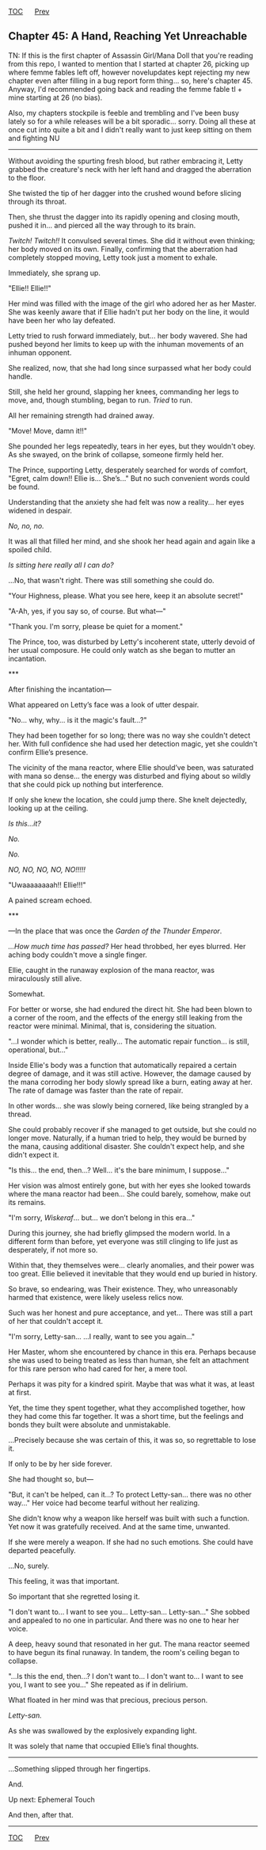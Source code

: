 [TOC](../readme.md)&nbsp;&nbsp;&nbsp;&nbsp;&nbsp;&nbsp;[Prev](index_split_019.md)&nbsp;&nbsp;&nbsp;&nbsp;&nbsp;&nbsp;



## Chapter 45: A Hand, Reaching Yet Unreachable

TN: If this is the first chapter of Assassin Girl/Mana Doll that you're reading from this repo, I wanted to mention that I started at chapter 26, picking up where femme fables left off, however novelupdates kept rejecting my new chapter even after filling in a bug report form thing... so, here's chapter 45. Anyway, I'd recommended going back and reading the femme fable tl + mine starting at 26 (no bias).

Also, my chapters stockpile is feeble and trembling and I've been busy lately so for a while releases will be a bit sporadic... sorry. Doing all these at once cut into quite a bit and I didn't really want to just keep sitting on them and fighting NU

------------------------------------------------------------------------

Without avoiding the spurting fresh blood, but rather embracing it,
Letty grabbed the creature's neck with her left hand and dragged the
aberration to the floor.

She twisted the tip of her dagger into the crushed wound before slicing
through its throat.

Then, she thrust the dagger into its rapidly opening and closing mouth,
pushed it in... and pierced all the way through to its brain.

*Twitch!* *Twitch!!* It convulsed several times. She did it without even
thinking; her body moved on its own. Finally, confirming that the
aberration had completely stopped moving, Letty took just a moment to
exhale.

Immediately, she sprang up.

"Ellie!! Ellie!!"

Her mind was filled with the image of the girl who adored her as her
Master. She was keenly aware that if Ellie hadn't put her body on the
line, it would have been her who lay defeated.

Letty tried to rush forward immediately, but... her body wavered. She
had pushed beyond her limits to keep up with the inhuman movements of an
inhuman opponent.

She realized, now, that she had long since surpassed what her body could
handle.

Still, she held her ground, slapping her knees, commanding her legs to
move, and, though stumbling, began to run. *Tried* to run.

All her remaining strength had drained away.

"Move! Move, damn it!!"

She pounded her legs repeatedly, tears in her eyes, but they wouldn't
obey. As she swayed, on the brink of collapse, someone firmly held her.

The Prince, supporting Letty, desperately searched for words of comfort,
"Egret, calm down!! Ellie is... She’s..." But no such convenient words
could be found.

Understanding that the anxiety she had felt was now a reality... her
eyes widened in despair.

*No, no, no.*

It was all that filled her mind, and she shook her head again and again
like a spoiled child.

*Is sitting here really all I can do?*

...No, that wasn't right. There was still something she could do.

"Your Highness, please. What you see here, keep it an absolute secret!"

"A-Ah, yes, if you say so, of course. But what—"

"Thank you. I'm sorry, please be quiet for a moment."

The Prince, too, was disturbed by Letty's incoherent state, utterly
devoid of her usual composure. He could only watch as she began to
mutter an incantation.

\*\*\*

After finishing the incantation—

What appeared on Letty’s face was a look of utter despair.

"No... why, why... is it the magic's fault...?"

They had been together for so long; there was no way she couldn't detect
her. With full confidence she had used her detection magic, yet she
couldn't confirm Ellie’s presence.

The vicinity of the mana reactor, where Ellie should’ve been, was
saturated with mana so dense... the energy was disturbed and flying
about so wildly that she could pick up nothing but interference.

If only she knew the location, she could jump there. She knelt
dejectedly, looking up at the ceiling.

*Is this…it?*

*No.*

*No.*

*NO, NO, NO, NO, NO!!!!!*

"Uwaaaaaaaah!! Ellie!!!"

A pained scream echoed.

\*\*\*

—In the place that was once the *Garden of the Thunder Emperor*.

*...How much time has passed?* Her head throbbed, her eyes blurred. Her
aching body couldn't move a single finger.

Ellie, caught in the runaway explosion of the mana reactor, was
miraculously still alive.

Somewhat.

For better or worse, she had endured the direct hit. She had been blown
to a corner of the room, and the effects of the energy still leaking
from the reactor were minimal. Minimal, that is, considering the
situation.

"...I wonder which is better, really... The automatic repair function...
is still, operational, but..."

Inside Ellie's body was a function that automatically repaired a certain
degree of damage, and it was still active. However, the damage caused by
the mana corroding her body slowly spread like a burn, eating away at
her. The rate of damage was faster than the rate of repair.

In other words... she was slowly being cornered, like being strangled by
a thread.

She could probably recover if she managed to get outside, but she could
no longer move. Naturally, if a human tried to help, they would be
burned by the mana, causing additional disaster. She couldn't expect
help, and she didn't expect it.

"Is this... the end, then...? Well... it's the bare minimum, I
suppose..."

Her vision was almost entirely gone, but with her eyes she looked
towards where the mana reactor had been… She could barely, somehow, make
out its remains.

"I'm sorry, *Wiskeraf*... but... we don’t belong in this era..."

During this journey, she had briefly glimpsed the modern world. In a
different form than before, yet everyone was still clinging to life just
as desperately, if not more so.

Within that, they themselves were... clearly anomalies, and their power
was too great. Ellie believed it inevitable that they would end up
buried in history.

So brave, so endearing, was Their existence. They, who unreasonably
harmed that existence, were likely useless relics now.

Such was her honest and pure acceptance, and yet… There was still a part
of her that couldn't accept it.

"I'm sorry, Letty-san... ...I really, want to see you again..."

Her Master, whom she encountered by chance in this era. Perhaps because
she was used to being treated as less than human, she felt an attachment
for this rare person who had cared for her, a mere tool.

Perhaps it was pity for a kindred spirit. Maybe that was what it was, at
least at first.

Yet, the time they spent together, what they accomplished together, how
they had come this far together. It was a short time, but the feelings
and bonds they built were absolute and unmistakable.

...Precisely because she was certain of this, it was so, so regrettable
to lose it.

If only to be by her side forever.

She had thought so, but—

"But, it can't be helped, can it...? To protect Letty-san... there was
no other way..." Her voice had become tearful without her realizing.

She didn't know why a weapon like herself was built with such a
function. Yet now it was gratefully received. And at the same time,
unwanted.

If she were merely a weapon. If she had no such emotions. She could have
departed peacefully.

...No, surely.

This feeling, it was that important.

So important that she regretted losing it.

"I don't want to... I want to see you... Letty-san... Letty-san..." She
sobbed and appealed to no one in particular. And there was no one to
hear her voice.

A deep, heavy sound that resonated in her gut. The mana reactor seemed
to have begun its final runaway. In tandem, the room's ceiling began to
collapse.

"...Is this the end, then...? I don't want to... I don't want to... I
want to see you, I want to see you..." She repeated as if in delirium.

What floated in her mind was that precious, precious person.

*Letty-san.*

As she was swallowed by the explosively expanding light.

It was solely that name that occupied Ellie’s final thoughts.

------------------------------------------------------------------------

...Something slipped through her fingertips.

And.

Up next: Ephemeral Touch

And then, after that.


---
[TOC](../readme.md)&nbsp;&nbsp;&nbsp;&nbsp;&nbsp;&nbsp;[Prev](index_split_019.md)&nbsp;&nbsp;&nbsp;&nbsp;&nbsp;&nbsp;


